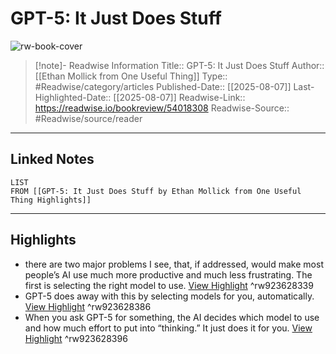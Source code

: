 # GPT-5: It Just Does Stuff

![rw-book-cover](https://readwise-assets.s3.amazonaws.com/static/images/article2.74d541386bbf.png)
<br>
>[!note]- Readwise Information
>Title:: GPT-5: It Just Does Stuff
>Author:: [[Ethan Mollick from One Useful Thing]]
>Type:: #Readwise/category/articles
>Published-Date:: [[2025-08-07]]
>Last-Highlighted-Date:: [[2025-08-07]]
>Readwise-Link:: https://readwise.io/bookreview/54018308
>Readwise-Source:: #Readwise/source/reader
--- 

## Linked Notes
```dataview
LIST
FROM [[GPT-5: It Just Does Stuff by Ethan Mollick from One Useful Thing Highlights]]
```

---

## Highlights
- there are two major problems I see, that, if addressed, would make most people’s AI use much more productive and much less frustrating. The first is selecting the right model to use. [View Highlight](https://readwise.io/open/923628339) ^rw923628339
- GPT-5 does away with this by selecting models for you, automatically. [View Highlight](https://readwise.io/open/923628386) ^rw923628386
- When you ask GPT-5 for something, the AI decides which model to use and how much effort to put into “thinking.” It just does it for you. [View Highlight](https://readwise.io/open/923628396) ^rw923628396
